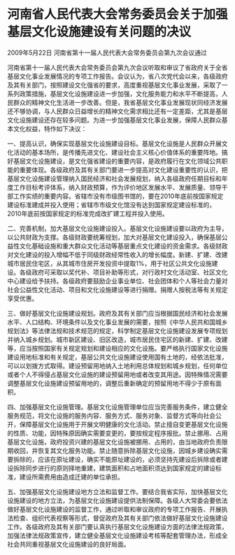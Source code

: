 # 河南省人民代表大会常务委员会关于加强基层文化设施建设有关问题的决议

2009年5月22日 河南省第十一届人民代表大会常务委员会第九次会议通过

<!-- INFO END -->

河南省第十一届人民代表大会常务委员会第九次会议听取和审议了省政府关于全省基层文化事业发展情况的专项工作报告。会议认为，省八次党代会以来，各级政府及其有关部门，按照建设文化强省的要求，高度重视基层文化事业发展，采取了一系列政策措施，基层文化设施建设进一步加强，文化服务能力和水平不断提高，人民群众的精神文化生活进一步改善。但是，我省基层文化事业发展现状同经济发展还不够协调，与人民群众日益增长的精神文化需求相比还有一定差距，尤其是基层文化设施建设还存在较多问题。为进一步加强基层文化事业发展，保障人民群众基本文化权益，特作如下决议：

一、提高认识，确保实现基层文化设施建设目标。基层文化设施是人民群众开展文化活动的基本场所，是传播先进文化、建设社会主义核心价值体系的重要阵地。搞好基层文化设施建设，是文化强省建设的重要内容，是政府履行在文化领域公共职能的重要体现。各级政府及其有关部门要进一步提高对文化建设重要性的认识，把基层文化设施建设管理纳入国民经济和社会发展规划，纳入各级政府任期目标和年度工作目标考评体系，纳入财政预算，作为评价地区发展水平、发展质量、领导干部工作实绩的重要内容。省辖市没有市级图书馆的，要在2010年底前按国家规定建设标准建成并投入使用；省辖市市级文化馆没有达到国家规定建设标准的，2010年底前按国家规定的标准完成改扩建工程并投入使用。

二、完善机制，加大基层文化设施建设投入。基层文化设施建设要以政府为主导，以公共财政为支撑。各级财政要统筹规划，加大对基层文化建设投入，确保基层公益性文化基础设施和重大群众文化活动等基层重点文化建设的资金需求。各级财政对文化建设的投入增幅不低于同级财政经常性收入的增长幅度。新建、扩建、改建城市居民住宅区，从其城市住房开发投资中提取1%，用于社区公共文化设施建设。各级政府可采取以奖代补、项目补助等形式，对行政村文化活动室、社区文化中心建设给予扶持。各级政府要鼓励企业事业单位、社会团体和个人等社会力量对社会公益性文化活动、项目和文化设施建设等进行捐赠。捐赠人按税法等有关规定享受优惠。

三、做好基层文化设施建设规划。政府及其有关部门应当根据国民经济和社会发展水平、人口结构、环境条件以及文化事业发展的需要，按照《中华人民共和国城乡规划法》等法律法规和技术规范的规定，科学制定基层文化设施建设发展专项规划并纳入城乡规划。城市新区建设、旧区改造，城市居民住宅区的新建、扩建、改建等，应当按照国家有关规定规划和建设相应的文化设施。要严格执行国家文化设施建设用地标准和有关规定，基层公共文化设施建设使用国有土地的，经依法批准，可以以划拨方式取得。建设预留用地纳入土地利用总体规划和城乡规划，任何单位或者个人不得侵占基层文化设施的建设预留用地或者改变其用途。因特殊情况需要调整基层文化设施建设预留用地的，调整后重新确定的预留用地不得少于原有面积。

四、加强基层文化设施管理。基层文化设施管理单位应当完善服务条件，建立健全服务规范，将文化设施的服务内容、服务方式、服务对象、监督方式等向社会公开，保障基层文化设施用于开展文明健康的文化活动。禁止擅自变更基层文化设施的性质、功能，因特殊原因确实需要变更的，要按规定程序报批。禁止挪用、占用基层文化设施，政府投资兴建的基层文化设施被挪用、占用的，由当地政府负责限期收回，并恢复其文化服务功能。禁止随意拆除基层文化设施，因城乡建设确实需要拆除的，应该在原址建设，确实不能原址建设的，必须坚持先建设后拆除或者建设拆除同步进行的原则择地重建，建筑面积和占地面积须达到国家规定的建设标准，建设所需费用由造成迁建的单位承担。

五、加强基层文化设施建设地方立法和监督工作。要结合我省实际，加快基层文化设施建设的地方立法，为基层文化设施建设提供法制保障。各级人大常委会要依法做好基层文化设施建设的监督工作，通过听取和审议政府的专项工作报告、开展执法检查、组织代表视察等形式，督促政府及其有关部门依法做好基层文化设施建设工作。各级政府及其有关部门要认真执行基层文化设施建设方面的法律法规政策，加强法律法规政策宣传，建立健全基层文化设施建设考核等配套管理办法，形成全社会共同重视基层文化设施建设的良好局面。
